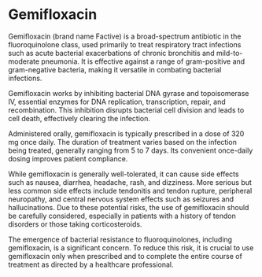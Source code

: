 <!--
source: GPT-4o
brands: Factive
tags: antibiotics
-->

# Gemifloxacin

Gemifloxacin (brand name Factive) is a broad-spectrum antibiotic in the fluoroquinolone class, used primarily to treat respiratory tract infections such as acute bacterial exacerbations of chronic bronchitis and mild-to-moderate pneumonia. It is effective against a range of gram-positive and gram-negative bacteria, making it versatile in combating bacterial infections.

Gemifloxacin works by inhibiting bacterial DNA gyrase and topoisomerase IV, essential enzymes for DNA replication, transcription, repair, and recombination. This inhibition disrupts bacterial cell division and leads to cell death, effectively clearing the infection.

Administered orally, gemifloxacin is typically prescribed in a dose of 320 mg once daily. The duration of treatment varies based on the infection being treated, generally ranging from 5 to 7 days. Its convenient once-daily dosing improves patient compliance.

While gemifloxacin is generally well-tolerated, it can cause side effects such as nausea, diarrhea, headache, rash, and dizziness. More serious but less common side effects include tendonitis and tendon rupture, peripheral neuropathy, and central nervous system effects such as seizures and hallucinations. Due to these potential risks, the use of gemifloxacin should be carefully considered, especially in patients with a history of tendon disorders or those taking corticosteroids.

The emergence of bacterial resistance to fluoroquinolones, including gemifloxacin, is a significant concern. To reduce this risk, it is crucial to use gemifloxacin only when prescribed and to complete the entire course of treatment as directed by a healthcare professional.
